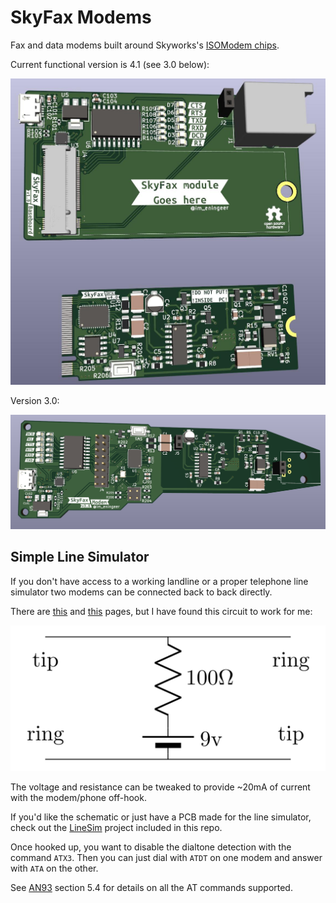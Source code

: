 # SkyFax Modems

Fax and data modems built around Skyworks's [ISOModem chips](https://www.skyworksinc.com/en/Products/Modems-and-DAAs).

Current functional version is 4.1 (see 3.0 below):

![Revision 4.0 KiCad 3D Render](/docs/images/render_4.0.png)

Version 3.0:

![Revision 3.0 KiCad 3D Render](/docs/images/render_3.0.png)

## Simple Line Simulator

If you don't have access to a working landline or a proper telephone line simulator two modems can be connected back to back directly.

There are [this](https://tldp.org/HOWTO/Modem-HOWTO-26.html) and [this](https://mattfife.com/?p=4765) pages, but I have found this circuit to work for me:

![Simple line simulator](/docs/images/line_sim.png)

The voltage and resistance can be tweaked to provide ~20mA of current with the modem/phone off-hook.

If you'd like the schematic or just have a PCB made for the line simulator, check out the [LineSim](/LineSim) project included in this repo.

Once hooked up, you want to disable the dialtone detection with the command `ATX3`. Then you can just dial with `ATDT` on one modem and answer with `ATA` on the other.

See [AN93](/docs/AN93.pdf) section 5.4 for details on all the AT commands supported.
